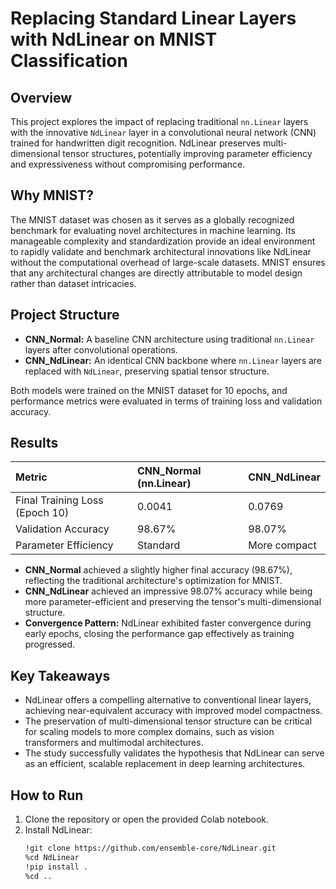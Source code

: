 # Replacing Standard Linear Layers with NdLinear on MNIST Classification

## Overview
This project explores the impact of replacing traditional `nn.Linear` layers with the innovative `NdLinear` layer in a convolutional neural network (CNN) trained for handwritten digit recognition. NdLinear preserves multi-dimensional tensor structures, potentially improving parameter efficiency and expressiveness without compromising performance.

## Why MNIST?
The MNIST dataset was chosen as it serves as a globally recognized benchmark for evaluating novel architectures in machine learning. Its manageable complexity and standardization provide an ideal environment to rapidly validate and benchmark architectural innovations like NdLinear without the computational overhead of large-scale datasets. MNIST ensures that any architectural changes are directly attributable to model design rather than dataset intricacies.

## Project Structure
- **CNN_Normal:** A baseline CNN architecture using traditional `nn.Linear` layers after convolutional operations.
- **CNN_NdLinear:** An identical CNN backbone where `nn.Linear` layers are replaced with `NdLinear`, preserving spatial tensor structure.

Both models were trained on the MNIST dataset for 10 epochs, and performance metrics were evaluated in terms of training loss and validation accuracy.

## Results

| Metric | CNN_Normal (nn.Linear) | CNN_NdLinear |
|:---|:---|:---|
| Final Training Loss (Epoch 10) | 0.0041 | 0.0769 |
| Validation Accuracy | 98.67% | 98.07% |
| Parameter Efficiency | Standard | More compact |

- **CNN_Normal** achieved a slightly higher final accuracy (98.67%), reflecting the traditional architecture's optimization for MNIST.
- **CNN_NdLinear** achieved an impressive 98.07% accuracy while being more parameter-efficient and preserving the tensor's multi-dimensional structure.
- **Convergence Pattern:** NdLinear exhibited faster convergence during early epochs, closing the performance gap effectively as training progressed.

## Key Takeaways
- NdLinear offers a compelling alternative to conventional linear layers, achieving near-equivalent accuracy with improved model compactness.
- The preservation of multi-dimensional tensor structure can be critical for scaling models to more complex domains, such as vision transformers and multimodal architectures.
- The study successfully validates the hypothesis that NdLinear can serve as an efficient, scalable replacement in deep learning architectures.

## How to Run
1. Clone the repository or open the provided Colab notebook.
2. Install NdLinear:
   ```bash
   !git clone https://github.com/ensemble-core/NdLinear.git
   %cd NdLinear
   !pip install .
   %cd ..
